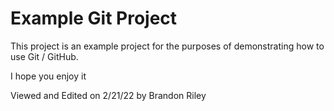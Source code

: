 # Example Git Project

This project is an example project for the purposes of demonstrating how to use Git / GitHub.

I hope you enjoy it

Viewed and Edited on 2/21/22 by Brandon Riley